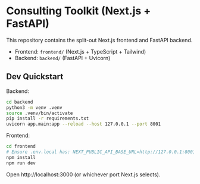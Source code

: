 # Consulting Toolkit (Next.js + FastAPI)

This repository contains the split-out Next.js frontend and FastAPI backend.

- Frontend: `frontend/` (Next.js + TypeScript + Tailwind)
- Backend: `backend/` (FastAPI + Uvicorn)

## Dev Quickstart

Backend:

```bash
cd backend
python3 -m venv .venv
source .venv/bin/activate
pip install -r requirements.txt
uvicorn app.main:app --reload --host 127.0.0.1 --port 8001
```

Frontend:

```bash
cd frontend
# Ensure .env.local has: NEXT_PUBLIC_API_BASE_URL=http://127.0.0.1:8001
npm install
npm run dev
```

Open http://localhost:3000 (or whichever port Next.js selects).
